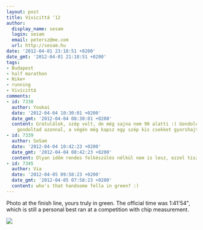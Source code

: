 ```yaml
---
layout: post
title: Vivicittá '12
author:
  display_name: sesam
  login: sesam
  email: petersz@me.com
  url: http://sesam.hu
date: '2012-04-01 23:18:51 +0200'
date_gmt: '2012-04-01 21:18:51 +0200'
tags:
- Budapest
- half marathon
- Nike+
- running
- Vivicittá
comments:
- id: 7338
  author: Youkai
  date: '2012-04-04 10:30:01 +0200'
  date_gmt: '2012-04-04 08:30:01 +0200'
  content: Gratulálok, szép volt, de még sajna nem 90 alatti :( Gondolom ezt te sem
    gondoltad azonnal, a végén még kapsz egy szép kis csekket gyorshajtásért :P
- id: 7339
  author: SeSam
  date: '2012-04-04 10:42:23 +0200'
  date_gmt: '2012-04-04 08:42:23 +0200'
  content: Olyan időm rendes felkészülés nélkül nem is lesz, ezzel tisztában vagyok.
- id: 7345
  author: Via
  date: '2012-04-05 09:58:23 +0200'
  date_gmt: '2012-04-05 07:58:23 +0200'
  content: who's that handsome fella in green? :)
---
```


Photo at the finish line, yours truly in green. The official time was 1:41'54", which is still a personal best ran at a competition with chip measurement.

![](http://sesam.hu/wp-content/uploads/2012/04/ppic_27_Telekom_Vivicitta_Felmaraton_befutok_2748.jpg)
